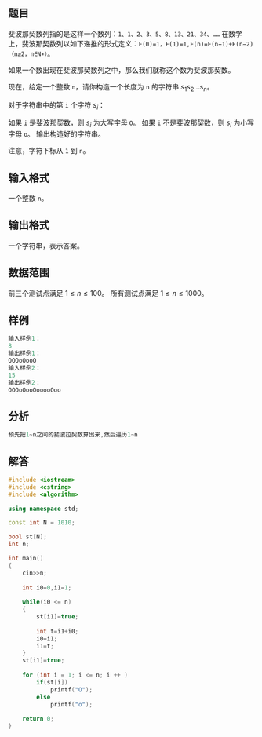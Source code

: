 ## 题目
斐波那契数列指的是这样一个数列：`1、1、2、3、5、8、13、21、34、……`
在数学上，斐波那契数列以如下递推的形式定义：`F(0)=1，F(1)=1,F(n)=F(n−1)+F(n−2)（n≥2，n∈N∗）`。

如果一个数出现在斐波那契数列之中，那么我们就称这个数为斐波那契数。

现在，给定一个整数 `n`，请你构造一个长度为 `n` 的字符串 $s_1s_2…s_n$。

对于字符串中的第 `i` 个字符 $s_i$：

如果 `i` 是斐波那契数，则 $s_i$ 为大写字母 `O`。
如果 `i` 不是斐波那契数，则 $s_i$ 为小写字母 `o`。
输出构造好的字符串。

注意，字符下标从 `1` 到 `n`。

## 输入格式
一个整数 `n`。

## 输出格式
一个字符串，表示答案。

## 数据范围
前三个测试点满足 $1≤n≤100$。
所有测试点满足 $1≤n≤1000$。

## 样例
```c++
输入样例1：
8
输出样例1：
OOOoOooO
输入样例2：
15
输出样例2：
OOOoOooOooooOoo
```

## 分析
```c++
预先把1~n之间的斐波拉契数算出来,然后遍历1~n
```

## 解答
```c++
#include <iostream>
#include <cstring>
#include <algorithm>

using namespace std;

const int N = 1010;

bool st[N];
int n;

int main()
{
    cin>>n;
    
    int i0=0,i1=1;
    
    while(i0 <= n)
    {
        st[i1]=true;
        
        int t=i1+i0;
        i0=i1;
        i1=t;
    }
    st[i1]=true;
    
    for (int i = 1; i <= n; i ++ )
        if(st[i])
            printf("O");
        else
            printf("o");
            
    return 0;
}
```